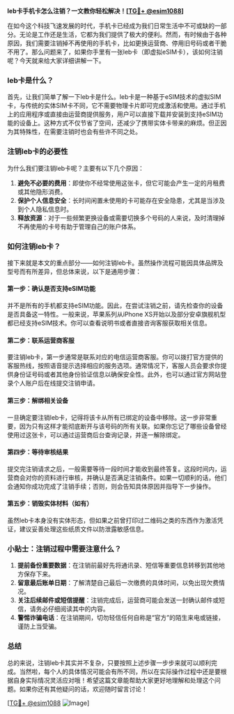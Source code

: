 **leb卡手机卡怎么注销？一文教你轻松解决！[[TG💪+ @esim1088](https://t.me/s/esim1088)]**

在如今这个科技飞速发展的时代，手机卡已经成为我们日常生活中不可或缺的一部分。无论是工作还是生活，它都为我们提供了极大的便利。然而，有时候由于各种原因，我们需要注销掉不再使用的手机卡，比如更换运营商、停用旧号码或者干脆不用了。那么问题来了，如果你手里有一张leb卡（即虚拟eSIM卡），该如何注销呢？今天就来给大家详细讲解一下。

### leb卡是什么？

首先，让我们简单了解一下leb卡是什么。leb卡是一种基于eSIM技术的虚拟SIM卡，与传统的实体SIM卡不同，它不需要物理卡片即可完成激活和使用。通过手机上的应用程序或直接由运营商提供服务，用户可以直接下载并安装到支持eSIM功能的设备上。这种方式不仅节省了空间，还减少了携带实体卡带来的麻烦。但正因为其特殊性，在需要注销时也会有些许不同之处。

### 注销leb卡的必要性

为什么我们要注销leb卡呢？主要有以下几个原因：
1. **避免不必要的费用**：即使你不经常使用这张卡，但它可能会产生一定的月租费或其他隐形消费。
2. **保护个人信息安全**：长时间闲置未使用的卡可能存在安全隐患，尤其是当涉及到个人隐私信息时。
3. **释放资源**：对于一些频繁更换设备或需要切换多个号码的人来说，及时清理掉不再使用的卡号有助于管理自己的账户体系。

### 如何注销leb卡？

接下来就是本文的重点部分——如何注销leb卡。虽然操作流程可能因具体品牌及型号而有所差异，但总体来说，以下是通用步骤：

#### 第一步：确认是否支持eSIM功能
并不是所有的手机都支持eSIM功能。因此，在尝试注销之前，请先检查你的设备是否具备这一特性。一般来说，苹果系列从iPhone XS开始以及部分安卓旗舰机型都已经支持eSIM技术。你可以查看说明书或者直接咨询客服获取相关信息。

#### 第二步：联系运营商客服
要注销leb卡，第一步通常是联系对应的电信运营商客服。你可以拨打官方提供的客服热线，按照语音提示选择相应的服务选项。通常情况下，客服人员会要求你提供身份证号码或者其他身份验证信息以确保安全性。此外，也可以通过官方网站登录个人账户后在线提交注销申请。

#### 第三步：解绑相关设备
一旦确定要注销leb卡，记得将该卡从所有已绑定的设备中移除。这一步非常重要，因为只有这样才能彻底断开与该号码的所有关联。如果你忘记了哪些设备曾经使用过这张卡，可以通过运营商后台查询记录，并逐一解除绑定。

#### 第四步：等待审核结果
提交完注销请求之后，一般需要等待一段时间才能收到最终答复。这段时间内，运营商会对你的资料进行审核，并确认是否满足注销条件。如果一切顺利的话，他们会通知你成功完成了注销手续；否则，则会告知具体原因并指导下一步操作。

#### 第五步：销毁实体材料（如有）
虽然leb卡本身没有实体形态，但如果之前曾打印过二维码之类的东西作为激活凭证，建议妥善处理这些纸质文件以防泄露敏感信息。

### 小贴士：注销过程中需要注意什么？

1. **提前备份重要数据**：在注销前最好先将通讯录、短信等重要信息转移到其他地方保存下来。
2. **留意最后账单日期**：了解清楚自己最后一次缴费的具体时间，以免出现欠费情况。
3. **关注后续邮件或短信提醒**：注销完成后，运营商可能会发送一封确认邮件或短信，请务必仔细阅读其中的内容。
4. **警惕诈骗电话**：在注销期间，切勿轻信任何自称是“官方”的陌生来电或链接，谨防上当受骗。

### 总结

总的来说，注销leb卡其实并不复杂，只要按照上述步骤一步步来就可以顺利完成。当然啦，每个人的具体情况可能会有所不同，所以在实际操作过程中还是要根据自身实际情况灵活应对哦！希望这篇文章能帮助大家更好地理解和处理这个问题。如果你还有其他疑问的话，欢迎随时留言讨论！

[[TG💪+ @esim1088](https://t.me/s/esim1088) ![Image](https://i.postimg.cc/4NQfJmqS/Snipaste-2025-05-13-00-14-12.png)]